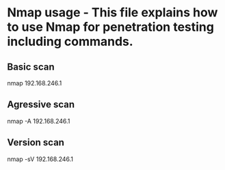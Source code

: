 # Nmap usage - This file explains how to use Nmap for penetration testing including commands.

## Basic scan
nmap 192.168.246.1
## Agressive scan 
nmap -A 192.168.246.1
## Version scan
nmap -sV 192.168.246.1
